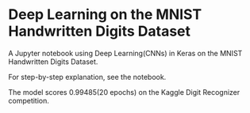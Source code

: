 # Deep Learning on the MNIST Handwritten Digits Dataset

A Jupyter notebook using Deep Learning(CNNs) in Keras on the MNIST Handwritten Digits Dataset.

For step-by-step explanation, see the notebook.

The model scores 0.99485(20 epochs) on the Kaggle Digit Recognizer competition.
